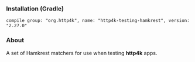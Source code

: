 ### Installation (Gradle)
```compile group: "org.http4k", name: "http4k-testing-hamkrest", version: "2.27.0"```

### About

A set of Hamkrest matchers for use when testing **http4k** apps.

<script src="https://gist-it.appspot.com/https://github.com/http4k/http4k/blob/master/src/docs/guide/modules/hamkrest/example.kt"></script>
